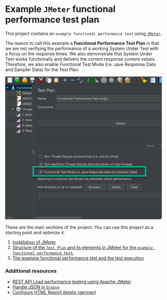 # Example `JMeter` functional performance test plan

This project contains an `example functional performance test` using [`JMeter`](https://jmeter.apache.org/).

The reason to call this example a **Functional Performance Test Plan** is that we are not verifying the performance of a working System Under Test with a focus on the response times. We also demonstrate that System Under Test works functionally and delivers the correct response content values. Therefore, we also enable Functional Test Mode (i.e. save Response Data and Sampler Data) for the Test Plan.

![](/images/01-jmeter-save-functional-response-vales.png)

These are the main sections of the project. You can use this project as a starting point and optimize it.

1. [Installation of JMeter](/documentation/01-installation.md)
2. [Structure of the `Test Plan` and its elements in JMeter for the `example functional performance test`.](/documentation/02-basic-structure-of-JMeter.md)
3. [The example functional performance test and the test execution](/documentation/03-functional-performance-test-example.md)

### Additional resources

* [REST API Load performance testing using Apache JMeter](https://medium.com/javarevisited/rest-api-load-performance-testing-using-apache-jmeter-63605572e862)
* [Handle JSON in `Groovy`](https://docs.groovy-lang.org/next/html/gapi/groovy/json/JsonSlurper.html)
* [Configure HTML Report details (german)](https://www.proficom.de/blog/lasttestauswertung-html-report-und-custom-graphs-in-jmeter/)
